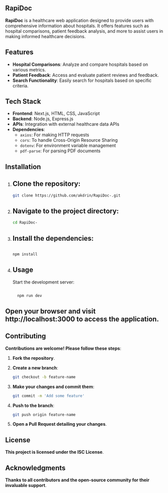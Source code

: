 ## RapiDoc

**RapiDoc** is a healthcare web application designed to provide users with comprehensive information about hospitals. It offers features such as hospital comparisons, patient feedback analysis, and more to assist users in making informed healthcare decisions.

## Features

- **Hospital Comparisons**: Analyze and compare hospitals based on various metrics.
- **Patient Feedback**: Access and evaluate patient reviews and feedback.
- **Search Functionality**: Easily search for hospitals based on specific criteria.

## Tech Stack

- **Frontend**: Next.js, HTML, CSS, JavaScript
- **Backend**: Node.js, Express.js
- **APIs**: Integration with external healthcare data APIs
- **Dependencies**:
  - `axios`: For making HTTP requests
  - `cors`: To handle Cross-Origin Resource Sharing
  - `dotenv`: For environment variable management
  - `pdf-parse`: For parsing PDF documents

## Installation

1. ## Clone the repository:

   ```bash
   git clone https://github.com/akdrin/RapiDoc-.git
2. ## Navigate to the project directory:

   ```bash
   cd RapiDoc-

3. ## Install the dependencies:

   ```bash

   npm install

4. ## Usage

   Start the development server:

    ```bash

      npm run dev

## Open your browser and visit http://localhost:3000 to access the application.

## Contributing

 **Contributions are welcome! Please follow these steps**:

1. **Fork the repository**.

2. **Create a new branch**:

   ```bash
   git checkout -b feature-name

3. **Make your changes and commit them**:

   ```bash
   git commit -m 'Add some feature'

4. **Push to the branch**:

   ```bash
   git push origin feature-name

5. **Open a Pull Request detailing your changes**.

## License
**This project is licensed under the ISC License**.

## Acknowledgments
**Thanks to all contributors and the open-source community for their invaluable support**.
 
